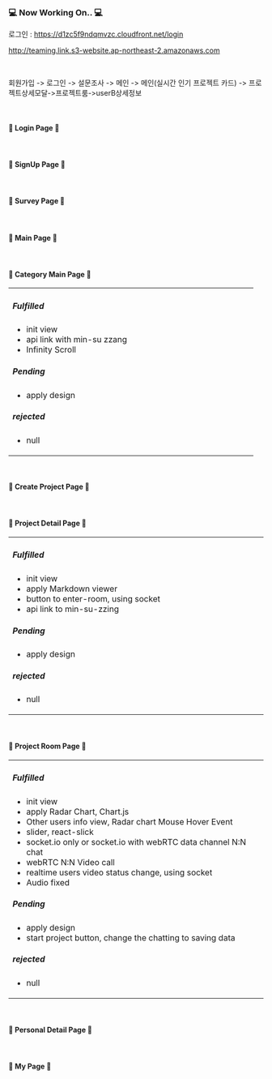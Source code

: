 
<h3><b>💻 Now Working On.. 💻</b></h3>

로그인 : 
https://d1zc5f9ndqmvzc.cloudfront.net/login

http://teaming.link.s3-website.ap-northeast-2.amazonaws.com


<br>

회원가입 -> 로그인 -> 설문조사 -> 메인 -> 메인(실시간 인기 프로젝트 카드) -> 프로젝트상세모달->프로젝트룸->userB상세정보

<br>
<h4><b>📰 Login Page 📰</b></h4>



<br>
<h4><b>📰 SignUp Page 📰</b></h4>


<br>
<h4><b>📰 Survey Page 📰</b></h4>


<br>
<h4><b>📰 Main Page 📰</b></h4>


<br>
<h4><b>📰 Category Main Page 📰</b></h4>

<table width="100%">
    <tr>
        <!-- <td width="50%"><img src="https://user-images.githubusercontent.com/55970155/155251199-671a7011-385b-40d1-8700-5a01f088952b.PNG" /></td> -->
        <td width="50%">
            <h5>Fulfilled</h5>
            <ul>
                <li>init view</li>
                <li>api link with min-su zzang</li>
                <li>Infinity Scroll</li>
            </ul>
            <h5>Pending</h5>
            <ul>
                <li>apply design</li>
            </ul>
            <h5>rejected</h5>
            <ul>
                <li>null</li>
            </ul>
        </td>
    </tr>
</table>

<br>
<h4><b>📰 Create Project Page 📰</b></h4>


<br>
<h4><b>📰 Project Detail Page 📰</b></h4>

<table width="100%">
    <tr>
        <!-- <td width="50%"><img src="https://user-images.githubusercontent.com/55970155/155251199-671a7011-385b-40d1-8700-5a01f088952b.PNG" /></td> -->
        <td width="50%">
            <h5>Fulfilled</h5>
            <ul>
                <li>init view</li>
                <li>apply Markdown viewer</li>
                <li>button to enter-room, using socket</li>
                <li>api link to min-su-zzing</li>
            </ul>
            <h5>Pending</h5>
            <ul>
                <li>apply design</li>
            </ul>
            <h5>rejected</h5>
            <ul>
                <li>null</li>
            </ul>
        </td>
    </tr>
</table>

<br>
<h4><b>📰 Project Room Page 📰</b></h4>

<table width="100%">
    <tr>
        <!-- <td width="50%"><img src="https://user-images.githubusercontent.com/55970155/155251199-671a7011-385b-40d1-8700-5a01f088952b.PNG" /></td> -->
        <td width="50%">
            <h5>Fulfilled</h5>
            <ul>
                <li>init view</li>
                <li>apply Radar Chart, Chart.js</li>
                <li>Other users info view, Radar chart Mouse Hover Event</li>
                <li>slider, react-slick</li>
                <li>socket.io only or socket.io with webRTC data channel N:N chat</li>
                <li>webRTC N:N Video call</li>
                <li>realtime users video status change, using socket</li>
                <li>Audio fixed</li>
            </ul>
            <h5>Pending</h5>
            <ul>
                <li>apply design</li>
                <li>start project button, change the chatting to saving data</li>
            </ul>
            <h5>rejected</h5>
            <ul>
                <li>null</li>
            </ul>
        </td>
    </tr>
</table>

<br>
<h4><b>📰 Personal Detail Page 📰</b></h4>

<br>
<h4><b>📰 My Page 📰</b></h4>


